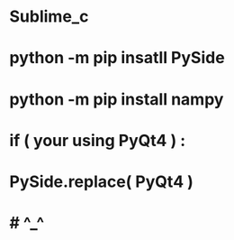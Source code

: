 # Sublime_c

# python -m pip insatll PySide 
# python -m pip install nampy

# if ( your using PyQt4 ) :
#      PySide.replace( PyQt4 )
# # ^_^ #
